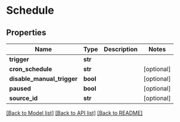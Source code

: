 # Schedule

## Properties
Name | Type | Description | Notes
------------ | ------------- | ------------- | -------------
**trigger** | **str** |  | 
**cron_schedule** | **str** |  | [optional] 
**disable_manual_trigger** | **bool** |  | [optional] 
**paused** | **bool** |  | [optional] 
**source_id** | **str** |  | [optional] 

[[Back to Model list]](../README.md#documentation-for-models) [[Back to API list]](../README.md#documentation-for-api-endpoints) [[Back to README]](../README.md)

